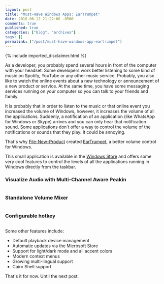 ```yaml
---
layout: post
title: "Must-Have Windows Apps: EarTrumpet"
date: 2018-06-12 21:22:00 -0500
comments: true
published: true
categories: ["blog", "archives"]
tags: []
permalink: ["/post/must-have-windows-app-eartrumpet"]
---
```

<!-- more -->
{% include imported_disclaimer.html %}
<p>As a developer, you probably spend several hours in front of the computer with your headset. Some developers work better listening to some kind of music on Spotify, YouTube or any other music service. Probably, you also like to watch the online events about a new technology or announcement&nbsp;of a new product or service. At the same time, you have some messaging services running on your computer so you can talk to your friends and family.</p>
<p>It is probably that in order to listen to the music or that online event you increased the volume of Windows, however, it increases the volume of all the applications. Suddenly, a notification of an application (like WhatsApp for Windows or Skype) arrives and you can only hear that notification sound. Some applications don't offer a way to control the volume of the notifications or sounds that they play. It could be annoying.&nbsp;</p>
<p>That's why <a title="File-New-Product" href="https://github.com/File-New-Project" target="_blank">File-New-Product</a> created <a title="EarTrumpet" href="https://github.com/File-New-Project/EarTrumpet" target="_blank">EarTrumpet</a>, a better volume control for Windows.&nbsp;</p>
<p>This small application is available in the <a title="Windows Store" href="https://www.microsoft.com/en-us/p/eartrumpet/9nblggh516xp" target="_blank">Windows Store</a>&nbsp;and offers some very cool features to control the levels of all the applications running in Windows directly from the taskbar.</p>
<h3>Visualize Audio with Multi-Channel Aware Peakin</h3>
<p><img src="/image.axd?picture=/Posts/FarTrumpet/71c56ca4-a7c6-41e4-ac23-8a0a42e07c6c.jpg" alt="" /></p>
<h3>Standalone Volume Mixer</h3>
<p><img src="/image.axd?picture=/Posts/FarTrumpet/Capture.JPG" alt="" /></p>
<h3>Configurable hotkey</h3>
<p><img src="/image.axd?picture=/Posts/FarTrumpet/Untitled.jpg" alt="" /></p>
<p>Some other features include:</p>
<ul>
<li>Default playback device management</li>
<li>Automatic updates via the Microsoft Store</li>
<li>Support for light/dark mode and all accent colors</li>
<li>Modern context menus</li>
<li>Growing multi-lingual support</li>
<li>Cairo Shell support</li>
</ul>
<p>That's it for now. Until the next post.</p>
